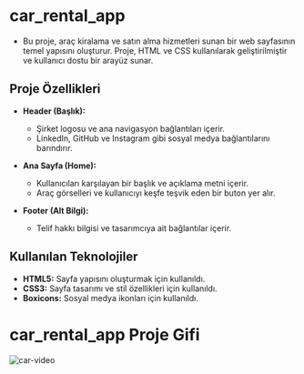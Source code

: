 # car_rental_app
<ul>
  <li> Bu proje, araç kiralama ve satın alma hizmetleri sunan bir web sayfasının temel yapısını oluşturur. Proje, HTML ve CSS kullanılarak geliştirilmiştir ve kullanıcı dostu bir arayüz sunar.</li>
</ul>

## Proje Özellikleri

- **Header (Başlık):**
  - Şirket logosu ve ana navigasyon bağlantıları içerir.
  - LinkedIn, GitHub ve Instagram gibi sosyal medya bağlantılarını barındırır.

- **Ana Sayfa (Home):**
  - Kullanıcıları karşılayan bir başlık ve açıklama metni içerir.
  - Araç görselleri ve kullanıcıyı keşfe teşvik eden bir buton yer alır.

- **Footer (Alt Bilgi):**
  - Telif hakkı bilgisi ve tasarımcıya ait bağlantılar içerir.

## Kullanılan Teknolojiler

- **HTML5:** Sayfa yapısını oluşturmak için kullanıldı.
- **CSS3:** Sayfa tasarımı ve stil özellikleri için kullanıldı.
- **Boxicons:** Sosyal medya ikonları için kullanıldı.


# car_rental_app Proje Gifi
![car-video](https://github.com/user-attachments/assets/1b0144a2-1152-439c-9aa0-3d1d05ff8afc)



